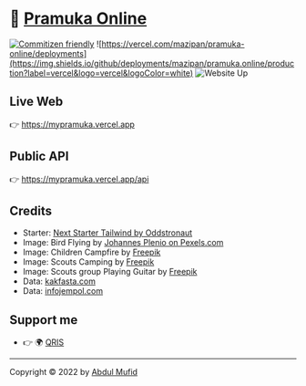 # 🌴 [Pramuka Online](https://mypramuka.vercel.app)

[![Commitizen friendly](https://img.shields.io/badge/commitizen-friendly-brightgreen.svg)](http://commitizen.github.io/cz-cli/) ![https://vercel.com/mazipan/pramuka-online/deployments](https://img.shields.io/github/deployments/mazipan/pramuka.online/production?label=vercel&logo=vercel&logoColor=white) ![Website Up](https://img.shields.io/website-up-down-brightgreen-red/https/mypramuka.vercel.app.svg)

## Live Web

👉 https://mypramuka.vercel.app

## Public API

👉 https://mypramuka.vercel.app/api

## Credits

- Starter: [Next Starter Tailwind by Oddstronaut](https://github.com/oddstronaut/next-starter-tailwind)
- Image: Bird Flying by [Johannes Plenio on Pexels.com](https://www.pexels.com/photo/birds-flying-over-body-of-water-during-golden-hour-1126384/)
- Image: Children Campfire by [Freepik](https://www.freepik.com/free-vector/children-campfire-mountain-forest_8609015.htm#page=1&query=scout&position=4)
- Image: Scouts Camping by [Freepik](https://www.freepik.com/free-vector/scouts-camping-flat-vector-illustration_8610362.htm)
- Image: Scouts group Playing Guitar by [Freepik](https://www.freepik.com/free-vector/scouts-group-leader-playing-guitar_9176792.htm#page=1&query=scout&position=17)
- Data: [kakfasta.com](https://www.kakfasta.com/2018/01/buku-sku-dan-panduan-siaga-penggalang.html)
- Data: [infojempol.com](https://www.infojempol.com/2012/02/buku-saku-pramuka-lengkap.html)

## Support me

- 👉 🌍 [QRIS](https://bit.ly/QRISPAY)

---

Copyright © 2022 by [Abdul Mufid](https://instagram.com/eabdalmufid_)

